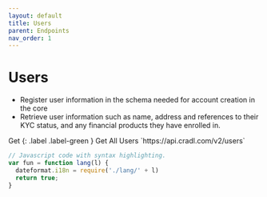 ```yaml
---
layout: default
title: Users
parent: Endpoints
nav_order: 1
---
```


# Users

* Register user information in the schema needed for account creation in the core
* Retrieve user information such as name, address and references to their KYC status, and any financial products they have enrolled in.


<div class="code-example" markdown="1">
Get
{: .label .label-green }
Get All Users
`https://api.cradl.com/v2/users`

```js
// Javascript code with syntax highlighting.
var fun = function lang(l) {
  dateformat.i18n = require('./lang/' + l)
  return true;
}
```
</div>
